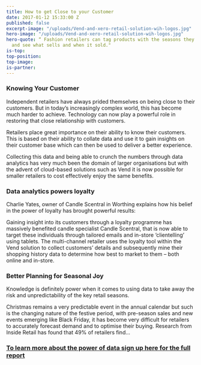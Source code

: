```yaml
---
title: How to get Close to your Customer
date: 2017-01-12 15:33:00 Z
published: false
excerpt-image: "/uploads/Vend-and-xero-retail-solution-wih-logos.jpg"
hero-image: "/uploads/Vend-and-xero-retail-solution-wih-logos.jpg"
hero-quote: “ Fashion retailers can tag products with the seasons they are launched
  and see what sells and when it sold."
is-top: 
top-position: 
top-image: 
is-partner: 
---
```


### Knowing Your Customer

Independent retailers have always prided themselves on being close to their customers. But in today’s increasingly complex world, this has become much harder to achieve. Technology can now play a powerful role in restoring that close relationship with customers.

Retailers place great importance on their ability to know their customers. This is based on their ability to collate data and use it to gain insights on their customer base which can then be used to deliver a better experience. 

Collecting this data and being able to crunch the numbers through data analytics has very much been the domain of larger organisations but with the advent of cloud-based solutions such as Vend it is now possible for smaller retailers to cost effectively
enjoy the same benefits.

### Data analytics powers loyalty
Charlie Yates, owner of Candle Scentral in Worthing explains how his belief in the power of loyalty has brought powerful results:

Gaining insight into its customers through a loyalty programme has massively benefited candle specialist Candle Scentral, that is now able to target these individuals through tailored emails and in-store ‘clientelling’ using tablets.
The multi-channel retailer uses the loyalty tool within the Vend solution to collect customers’ details and subsequently mine their shopping history data to determine how best to market to them – both online and in-store.

### Better Planning for Seasonal Joy

Knowledge is definitely power when it comes to using data to take away the risk and unpredictability of the key retail seasons.

Christmas remains a very predictable event in the annual calendar but such is the changing nature of the festive period, with pre-season sales and new events emerging like Black Friday, it has become very difficult for retailers to accurately forecast
demand and to optimise their buying. Research from Inside Retail has found that 49% of retailers find...

### [To learn more about the power of data sign up here for the full report](http://lp.events.ascential.com/Spring-Fair-The-Power-of-Data-report.html)